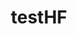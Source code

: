 ---
title: testHF
emoji: 🐨
colorFrom: indigo
colorTo: red
sdk: gradio
sdk_version: 5.29.1
app_file: app.py
pinned: false
license: apache-2.0
short_description: text summary
---